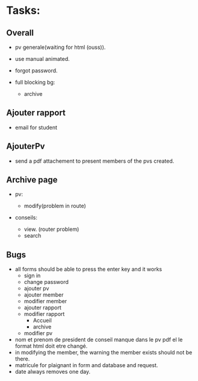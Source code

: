 # Tasks:

## Overall

- pv generale(waiting for html (ouss)).
- use manual animated.
- forgot password.

- full blocking bg:
  - archive

## Ajouter rapport

- email for student

## AjouterPv

- send a pdf attachement to present members of the pvs created.

## Archive page

- pv:

  - modify(problem in route)

- conseils:

  - view. (router problem)
  - search

## Bugs

- all forms should be able to press the enter key and it works
  - sign in
  - change password
  - ajouter pv
  - ajouter member
  - modifier member
  - ajouter rapport 
  - modifier rapport
    - Accueil
    - archive
  - modifier pv
- nom et prenom de president de conseil manque dans le pv pdf el le format html doit etre changé.
- in modifying the member, the warning the member exists should not be there.
- matricule for plaignant in form and database and request.
- date always removes one day.

